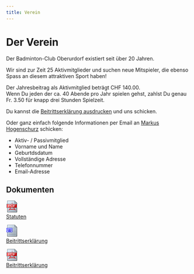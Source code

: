 ```yaml
---
title: Verein
---
```

# Der Verein

Der Badminton-Club Oberurdorf existiert seit über 20 Jahren.

Wir sind zur Zeit 25 Aktivmitglieder und suchen neue Mitspieler, die ebenso Spass an diesem attraktiven Sport haben!

Der Jahresbeitrag als Aktivmitglied beträgt CHF 140.00.  
Wenn Du jeden der ca. 40 Abende pro Jahr spielen gehst, zahlst Du genau Fr. 3.50 für knapp drei Stunden Spielzeit.





Du kannst die [Beitrittserklärung ausdrucken](bc_oberurdorf_beitritt.pdf) und uns schicken.

Oder ganz einfach folgende Informationen per Email an [Markus Hogenschurz](markus.hogenschurz@hispeed.ch) schicken:

- Aktiv- / Passivmitglied
- Vorname und Name
- Geburtdsdatum
- Vollständige Adresse
- Telefonnummer
- Email-Adresse

## Dokumenten

[![Statuten](pdf.gif)](bc_oberurdorf_statuten.pdf)  
[Statuten](bc_oberurdorf_statuten.pdf)

[![Beitrittserklärung](doc.gif)](bc_oberurdorf_beitritt.doc)   
[Beitrittserklärung](bc_oberurdorf_beitritt.doc)

[![Beitrittserklärung](pdf.gif)](bc_oberurdorf_beitritt.pdf)  
[Beitrittserklärung](bc_oberurdorf_beitritt.pdf)

